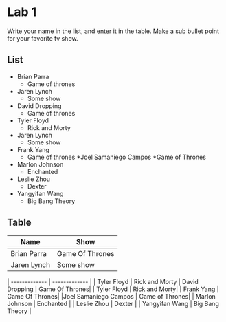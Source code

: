# Lab 1
Write your name in the list, and enter it in the table. Make a sub bullet point for your favorite tv show.

## List
* Brian Parra
  * Game of thrones
* Jaren Lynch
  * Some show
* David Dropping
  * Game of thrones
* Tyler Floyd
    * Rick and Morty
* Jaren Lynch
  * Some show
* Frank Yang
  * Game of thrones
*Joel Samaniego Campos
	*Game of Thrones  
* Marlon Johnson
    * Enchanted
* Leslie Zhou
    * Dexter
* Yangyifan Wang
  * Big Bang Theory

    
## Table
| Name | Show|
| ------------- | ------------- |
| Brian Parra     | Game Of Thrones|
| Jaren Lynch     | Some show|








| ------------- | ------------- |
| Tyler Floyd | Rick and Morty
| David Dropping     | Game Of Thrones|
| Tyler Floyd | Rick and Morty|
| Frank Yang     | Game Of Thrones|
|Joel Samaniego Campos | Game of Thrones|
| Marlon Johnson | Enchanted |
| Leslie Zhou | Dexter |
| Yangyifan Wang | Big Bang Theory |



